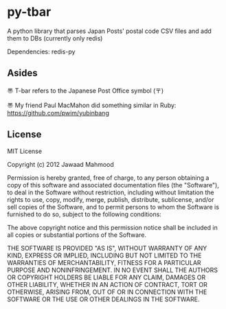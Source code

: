 py-tbar
===========

A python library that parses Japan Posts' postal code CSV files and add them to DBs (currently only redis)  

Dependencies:
redis-py

Asides
-------------
〠 T-bar refers to the Japanese Post Office symbol (〒)

〠 My friend Paul MacMahon did something similar in Ruby: https://github.com/pwim/yubinbang

License
-------------
MIT License

Copyright (c) 2012 Jawaad Mahmood

Permission is hereby granted, free of charge, to any person obtaining a copy of this software and associated documentation files (the "Software"), to deal in the Software without restriction, including without limitation the rights to use, copy, modify, merge, publish, distribute, sublicense, and/or sell copies of the Software, and to permit persons to whom the Software is furnished to do so, subject to the following conditions:

The above copyright notice and this permission notice shall be included in all copies or substantial portions of the Software.

THE SOFTWARE IS PROVIDED "AS IS", WITHOUT WARRANTY OF ANY KIND, EXPRESS OR IMPLIED, INCLUDING BUT NOT LIMITED TO THE WARRANTIES OF MERCHANTABILITY, FITNESS FOR A PARTICULAR PURPOSE AND NONINFRINGEMENT. IN NO EVENT SHALL THE AUTHORS OR COPYRIGHT HOLDERS BE LIABLE FOR ANY CLAIM, DAMAGES OR OTHER LIABILITY, WHETHER IN AN ACTION OF CONTRACT, TORT OR OTHERWISE, ARISING FROM, OUT OF OR IN CONNECTION WITH THE SOFTWARE OR THE USE OR OTHER DEALINGS IN THE SOFTWARE.
